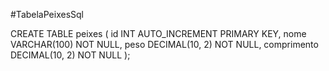 #TabelaPeixesSql

CREATE TABLE peixes (
    id INT AUTO_INCREMENT PRIMARY KEY,
    nome VARCHAR(100) NOT NULL,
    peso DECIMAL(10, 2) NOT NULL,
    comprimento DECIMAL(10, 2) NOT NULL
);
